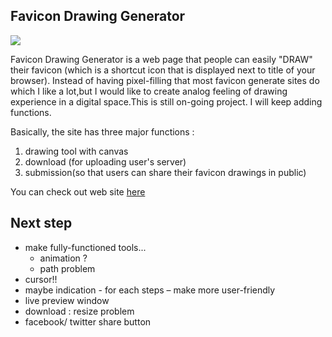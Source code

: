 ## Favicon Drawing Generator 
![](http://www.woonyungchoi.com/itpblog/wp-content/uploads/2014/05/Screen-Shot-2014-05-10-at-11.54.04-AM.png)

Favicon Drawing Generator is a web page that people can easily "DRAW" their favicon (which is a shortcut icon that is displayed next to title of your browser). Instead of having pixel-filling that most favicon generate sites do which I like a lot,but I would like to create analog feeling of drawing experience in a digital space.This is still on-going project. I will keep adding functions.


Basically, the site has three major functions : 

1. drawing tool with canvas
2. download (for uploading user's server)
3. submission(so that users can share their favicon drawings in public)



You can check out web site [here](http://favicon-drawing.herokuapp.com/)

## Next step
- make fully-functioned tools...
	- animation ?
	- path problem
- cursor!!
- maybe indication - for each steps – make more user-friendly
- live preview window 
- download : resize problem
- facebook/ twitter share button 
